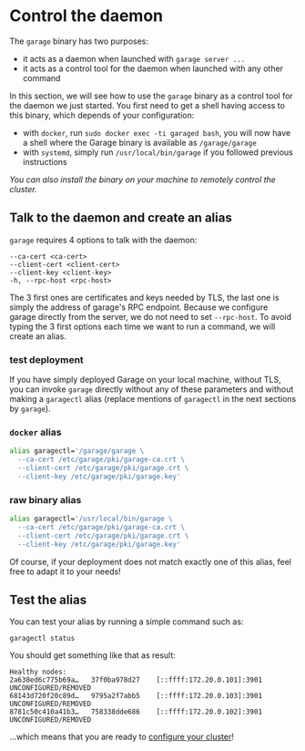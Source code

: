 # Control the daemon

The `garage` binary has two purposes:
  - it acts as a daemon when launched with `garage server ...`
  - it acts as a control tool for the daemon when launched with any other command

In this section, we will see how to use the `garage` binary as a control tool for the daemon we just started.
You first need to get a shell having access to this binary, which depends of your configuration:

  - with `docker`, run `sudo docker exec -ti garaged bash`, you will now have a shell
    where the Garage binary is available as `/garage/garage`
  - with `systemd`, simply run `/usr/local/bin/garage` if you followed previous instructions

*You can also install the binary on your machine to remotely control the cluster.*

## Talk to the daemon and create an alias

`garage` requires 4 options to talk with the daemon:

```
--ca-cert <ca-cert>            
--client-cert <client-cert>    
--client-key <client-key>      
-h, --rpc-host <rpc-host>
```

The 3 first ones are certificates and keys needed by TLS, the last one is simply the address of garage's RPC endpoint.
Because we configure garage directly from the server, we do not need to set `--rpc-host`.
To avoid typing the 3 first options each time we want to run a command, we will create an alias.

### test deployment

If you have simply deployed Garage on your local machine, without TLS, you can invoke
`garage` directly without any of these parameters and without making a `garagectl` alias
(replace mentions of `garagectl` in the next sections by `garage`).


### `docker` alias

```bash
alias garagectl='/garage/garage \
  --ca-cert /etc/garage/pki/garage-ca.crt \
  --client-cert /etc/garage/pki/garage.crt \
  --client-key /etc/garage/pki/garage.key'
```

### raw binary alias

```bash
alias garagectl='/usr/local/bin/garage \
  --ca-cert /etc/garage/pki/garage-ca.crt \
  --client-cert /etc/garage/pki/garage.crt \
  --client-key /etc/garage/pki/garage.key'
```

Of course, if your deployment does not match exactly one of this alias, feel free to adapt it to your needs!

## Test the alias

You can test your alias by running a simple command such as:

```
garagectl status
```

You should get something like that as result:

```
Healthy nodes:
2a638ed6c775b69a…	37f0ba978d27	[::ffff:172.20.0.101]:3901	UNCONFIGURED/REMOVED
68143d720f20c89d…	9795a2f7abb5	[::ffff:172.20.0.103]:3901	UNCONFIGURED/REMOVED
8781c50c410a41b3…	758338dde686	[::ffff:172.20.0.102]:3901	UNCONFIGURED/REMOVED
```

...which means that you are ready to [configure your cluster](05_cluster.md)!
